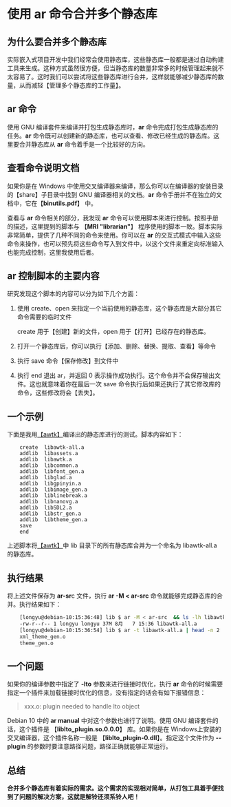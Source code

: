# 使用 ar 命令合并多个静态库
## 为什么要合并多个静态库

实际嵌入式项目开发中我们经常会使用静态库，这些静态库一般都是通过自动构建工具来生成。这种方式虽然很方便，但当静态库的数量非常多的时候管理起来就不太容易了。这时我们可以尝试将这些静态库进行合并，这样就能够减少静态库的数量，从而减轻【管理多个静态库的工作量】。

##  ar 命令

使用 GNU 编译套件来编译并打包生成静态库时，**ar** 命令完成打包生成静态库的任务。**ar** 命令既可以创建新的静态库，也可以查看、修改已经生成的静态库。这里要合并静态库从 **ar** 命令着手是一个比较好的方向。

## 查看命令说明文档

如果你是在 Windows 中使用交叉编译器来编译，那么你可以在编译器的安装目录的【share】子目录中找到 GNU 编译器相关的文档。**ar** 命令手册并不在独立的文档中，它在【**binutils.pdf**】 中。

查看与 **ar** 命令相关的部分，我发现 **ar** 命令可以使用脚本来进行控制。按照手册的描述，这里提到的脚本与 【**MRI "librarian"**】 程序使用的脚本一致。脚本实际非常简单，提供了几种不同的命令来使用。你可以在 **ar** 的交互式模式中输入这些命令来操作，也可以预先将这些命令写入到文件中，以这个文件来重定向标准输入也能完成控制，这里我使用后者。


## ar 控制脚本的主要内容

研究发现这个脚本的内容可以分为如下几个方面：

1. 使用 create、open 来指定一个当前使用的静态库，这个静态库是大部分其它命令需要的临时文件

	create 用于【创建】新的文件，open 用于【打开】已经存在的静态库。

2. 打开一个静态库后，你可以执行【添加、删除、替换、提取、查看】等命令

3. 执行 save 命令【保存修改】到文件中

4. 执行 end 退出 ar，并返回 0 表示操作成功执行。这个命令并不会保存输出文件。这也就意味着你在最后一次 save 命令执行后如果还执行了其它修改库的命令，这些修改将会【丢失】。

## 一个示例

下面是我用[【awtk】](https://github.com/zlgopen/awtk)编译出的静态库进行的测试。脚本内容如下：

```
    create  libawtk-all.a
    addlib  libassets.a
    addlib  libawtk.a
    addlib  libcommon.a
    addlib  libfont_gen.a
    addlib  libglad.a
    addlib  libgpinyin.a
    addlib  libimage_gen.a
    addlib  liblinebreak.a
    addlib  libnanovg.a
    addlib  libSDL2.a
    addlib  libstr_gen.a
    addlib  libtheme_gen.a
    save
    end
```

上述脚本将[【awtk】](https://github.com/zlgopen/awtk)中 lib 目录下的所有静态库合并为一个命名为 libawtk-all.a 的静态库。

## 执行结果

将上述文件保存为 **ar-sr**c 文件，执行 **ar -M < ar-src** 命令就能够完成静态库的合并。执行结果如下：

```sh
    [longyu@debian-10:15:36:48] lib $ ar -M < ar-src  && ls -lh libawtk-all.a
    -rw-r--r-- 1 longyu longyu 37M 8月   7 15:36 libawtk-all.a
    [longyu@debian-10:15:36:54] lib $ ar -t libawtk-all.a | head -n 2
    xml_theme_gen.o
    theme_gen.o
```

## 一个问题

如果你的编译参数中指定了 **-lto** 参数来进行链接时优化，执行 **ar** 命令的时候需要指定一个插件来加载链接时优化的信息，没有指定的话会有如下报错信息：

>xxx.o: plugin needed to handle lto object

Debian 10 中的 **ar manual** 中对这个参数也进行了说明。使用 GNU 编译套件的话，这个插件是 【**liblto_plugin.so.0.0.0**】 库。如果你是在 Windows上安装的交叉编译器，这个插件名称一般是 【**liblto_plugin-0.dll**】。指定这个文件作为 **--plugin** 的参数时要注意路径问题，路径正确就能够正常运行。

## 总结
**合并多个静态库有着实际的需求。这个需求的实现相对简单，从打包工具着手便找到了问题的解决方案，这就是解铃还须系铃人吧！**


